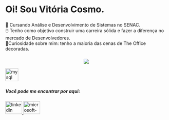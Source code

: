 <h1 align="left">Oi! Sou Vitória Cosmo.</h1>

###

<p align="left"></p>

###

<p align="left">📃 Cursando Análise e Desenvolvimento de Sistemas no SENAC.<br>🖱️ Tenho como objetivo construir uma carreira sólida e fazer a diferença no mercado de Desenvolvedores.<br>🌷Curiosidade sobre mim: tenho a maioria das cenas de The Office decoradas.</p>

###

<div align="left">
<p align="center">
  <a href="https://skillicons.dev">
    <img src="https://skillicons.dev/icons?i=git,kubernetes,docker,c,vim" />
  </a>
</p>  <img src="https://cdn.jsdelivr.net/gh/devicons/devicon/icons/mysql/mysql-original.svg" height="40" alt="mysql logo"  />
</div>

###

<h5 align="left">Você pode me encontrar por aqui:</h5>

###

<div align="left">
  <a href="https://www.linkedin.com/in/vitoriacosmo/" target="_blank">
    <img src="https://raw.githubusercontent.com/maurodesouza/profile-readme-generator/master/src/assets/icons/social/linkedin/default.svg" width="52" height="40" alt="linkedin logo"  />
  </a>
  <a href="vitoriacosmo@outlook.com" target="_blank">
    <img src="https://raw.githubusercontent.com/maurodesouza/profile-readme-generator/master/src/assets/icons/social/microsoft-outlook/default.svg" width="52" height="40" alt="microsoft-outlook logo"  />
  </a>
</div>

###
